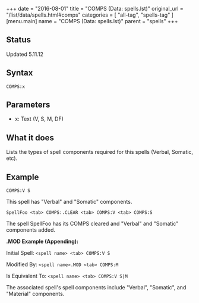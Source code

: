 +++
date = "2016-08-01"
title = "COMPS (Data: spells.lst)"
original_url = "/list/data/spells.html#comps"
categories = [ "all-tag", "spells-tag" ]
[menu.main]
    name = "COMPS (Data: spells.lst)"
    parent = "spells"
+++

## Status

Updated 5.11.12

## Syntax

`COMPS:x`

## Parameters

-   x: Text (V, S, M, DF)



What it does
------------

Lists the types of spell components required for this spells (Verbal,
Somatic, etc).

Example
-------

`COMPS:V S`

This spell has "Verbal" and "Somatic" components.

`SpellFoo <tab> COMPS:.CLEAR <tab> COMPS:V <tab> COMPS:S`

The spell SpellFoo has its COMPS cleared and "Verbal" and "Somatic"
components added.

**.MOD Example (Appending):**

Initial Spell: `<spell name> <tab> COMPS:V S`

Modified By: `<spell name>.MOD <tab> COMPS:M`

Is Equivalent To: `<spell name> <tab> COMPS:V S|M`

The associated spell's spell components include "Verbal", "Somatic", and
"Material" components.

